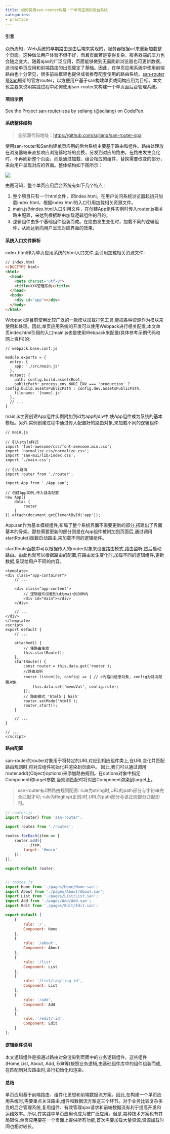 ```yaml
---
title: 如何使用san-router构建一个单页应用的后台系统
categories:
- practice
---
```


#### 引言

众所周知，Web系统的早期路由是由后端来实现的，服务器根据url来重新加载整个页面。这种做法用户体验不但不好，而且页面若是变得复杂，服务器端的压力也会随之变大。随着ajax的广泛应用，页面能够做到无需刷新浏览器也可更新数据，这也给单页应用和前端路由的出现奠定了基础。因此，在单页应用系统中使用前端路由也十分常见，很多前端框架也提供或者推荐配套使用的路由系统。[san-router](https://github.com/ecomfe/san-router)是[San](https://ecomfe.github.io/san/)框架的官方router，以方便用户基于san构建单页或同构应用为目标。本文也主要来说明实践过程中如何使用san-router来构建一个单页面后台管理系统。

#### 项目示例

<p data-height="365" data-theme-id="dark" data-slug-hash="DzxGNe" data-default-tab="js,result" data-user="sqliang" data-embed-version="2" data-pen-title="san-router-spa" class="codepen">See the Project <a href="https://codepen.io/sqliang/project/full/DzxGNe/">san-router-spa</a> by sqliang (<a href="https://codepen.io/sqliang">@sqliang</a>) on <a href="https://codepen.io">CodePen</a>.</p>
<script async src="https://production-assets.codepen.io/assets/embed/ei.js"></script>


#### 系统整体结构

> 全部源代码地址：https://github.com/sqliang/san-router-spa

使用san-router和San构建单页应用的后台系统主要基于路由和组件。路由处理放在浏览器端来直接响应浏览器地址的变换，分发到对应的路由。在路由发生变化时，不再刷新整个页面，而是通过加载、组合相应的组件，替换需要改变的部分，来向用户呈现对应的界面。整体结构如下图所示：

<img src="../../img/spa_san_router.png">

由图可知，整个单页应用后台系统有如下几个特点：
1. 整个项目只有一个html文件，即index.html。在用户访问系统浏览器起初只加载index.html，根据index.html的入口引用加载相关资源文件。
2. main.js为index.html入口引用文件，在创建App组件实例时传入router.js相关路由配置，来达到根据路由加载逻辑组件的目的。
3. 逻辑组件由多个基础组件组装而成。在路由发生变化时，加载不同的逻辑组件，从而达到向用户呈现对应界面的效果。

#### 系统入口文件解析

index.html作为单页应用系统的html入口文件,会引用加载相关资源文件:

```html
// index.html
<!DOCTYPE html>
<html>
  <head>
    <meta charset="utf-8">
    <title>XXX管理系统</title>
  </head>
  <body>
    <div id="app"></div>
  </body>
</html>
```

Webpack是目前使用比较广泛的一款模块加载打包工具,能把各种资源作为模块来使用和处理。因此,单页应用系统的开发可以使用Webpack进行相关配置,本文单页index.html引用的入口main.js也是使用Webpack来配置(具体参考示例代码和网上资料)的:

```
// webpack.base.conf.js

module.exports = {
  entry: {
    app: './src/main.js'
  },
  output: {
    path: config.build.assetsRoot,
    publicPath: process.env.NODE_ENV === 'production' ? config.build.assetsPublicPath : config.dev.assetsPublicPath,
    filename: '[name].js'
  },
  // ...
}
```

main.js主要创建App组件实例附加到id为app的div中,使App组件成为系统的基本模板。另外,实例创建过程中通过传入配置好的路由对象,来加载不同的逻辑组件:

```
// main.js

// 引入style样式
import 'font-awesome/css/font-awesome.min.css';
import 'normalize.css/normalize.css';
import 'san-mui/lib/index.css';
import './main.css';

// 引入路由
import router from './router';
 
import App from './App.san';

// 创建App实例,传入路由配置
new App({
    data: {
        router
    }
}).attach(document.getElementById('app'));

```

App.san作为基本模板组件,布局了整个系统界面不需要更新的部分,搭建出了界面基本的骨架。那些需要更新的部分则是在App组件被附加到页面后,通过调用startRoute()函数启动路由,来加载不同的逻辑组件。

startRoute函数中可以根据传入的router对象来设置路由模式,路由监听,然后启动路由。由此也就可以根据路由的配置,在路由发生变化时,加载不同的逻辑组件,更新数据,呈现给用户不同的内容。

```
<template>
<div class="app-container">
    // ...
    
    <div class="app-content">
        // 逻辑组件加载到id为main的DOM内
        <div id="main"></div>
    </div>
    
    // ...
</div>
</template>
<script>
export default {
    // ...
    
    attached() {
        // 使路由生效
        this.startRoute();
    },
    startRoute() {
        const router = this.data.get('router');
        //路由监听
        router.listen((e, config) => { // e为路由信息对象, config为路由配置对象
            this.data.set('menuVal', config.rule);
        });
        // 路由模式 'html5 | hash'
        router.setMode('html5');
        router.start();
    }
    
    // ...
}

// ...
</script>

```

#### 路由配置

san-router的router对象用于将特定的URL对应到相应组件类上,在URL变化并匹配路由规则时,将对应组件初始化并渲染到页面中。
因此,我们可以通过调用router.add({Object}options)来添加路由规则。在options对象中指定Component和target参数,当规则匹配时将对应Component渲染到target上。

> san-router有2种路由规则配置:
> rule为string时,URL的path部分与字符串完全匹配才可;
> rule为RegExp(正则)时,URL的path部分与该正则部分匹配即可。

```javascript
// router.js
import {router} from 'san-router';

import routes from './routes';

routes.forEach(item => {
    router.add({
        ...item,
        target: '#main'
    });
});

export default router;


// routes.js
import Home from './pages/Home/Home.san';
import About from './pages/About/About.san';
import List from './pages/List/List.san';
import Add from './pages/Add/Add.san';
import Edit from './pages/Edit/Edit.san';

export default [
    {
        rule: '/',
        Component: Home
    },
    {
        rule: '/about',
        Component: About
    },
    {
        rule: '/list',
        Component: List
    },
    {
        rule: '/list/tag/:tag_id',
        Component: List
    },
    {
        rule: '/add',
        Component: Add
    },
    {
        rule: '/edit/:id',
        Component: Edit
    }
];

```

#### 逻辑组件说明

本文逻辑组件是指通过路由对象渲染到页面中的业务逻辑组件。这些组件(Home,List, About, Add, Edit等)按照业务逻辑,由基础组件库中的组件组装而成,在匹配到对应路由时,进行初始化和渲染。

#### 总结

单页应用基于前端路由、组件化思想和前端数据流方案。因此,在构建一个单页应用系统时,需要重点关注路由,组件和数据流方案这三个环节。对于业务比较复杂多变的后台管理系统,复用组件、有效管理ajax请求和前端数据流有利于提高开发和运维效率。所以,在实践中单页应用也成为被广泛应用。但是,每种技术方案也有其局限性,单页应用要在一个页面上提供所有功能,首次需要加载大量资源,资源加载时间也相对较长。
